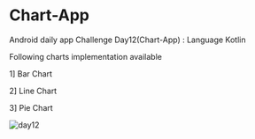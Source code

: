 # Chart-App
Android daily app Challenge Day12(Chart-App) : Language Kotlin

Following charts implementation available

1] Bar Chart

2] Line Chart

3] Pie Chart

![day12](https://user-images.githubusercontent.com/21023833/36531834-17edaa6e-17e5-11e8-9f1c-584124dd9931.gif)

